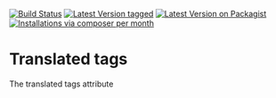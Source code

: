 [![Build Status](https://travis-ci.org/MetaModels/attribute_translatedtags.svg)](https://travis-ci.org/MetaModels/attribute_translatedtags)
[![Latest Version tagged](http://img.shields.io/github/tag/MetaModels/attribute_translatedtags.svg)](https://github.com/MetaModels/attribute_translatedtags/tags)
[![Latest Version on Packagist](http://img.shields.io/packagist/v/MetaModels/attribute_translatedtags.svg)](https://packagist.org/packages/MetaModels/attribute_translatedtags)
[![Installations via composer per month](http://img.shields.io/packagist/dm/MetaModels/attribute_translatedtags.svg)](https://packagist.org/packages/MetaModels/attribute_translatedtags)

Translated tags
===============

The translated tags attribute 
